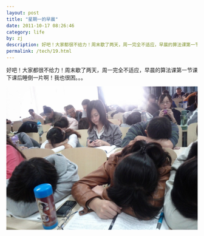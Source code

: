 ```yaml
---
layout: post
title: "星期一的早晨"
date: 2011-10-17 08:26:46
category: life
by: zj
description: 好吧！大家都很不给力！周末歇了两天，周一完全不适应，早晨的算法课第一节课下课后睡倒一片啊！我也很困。。。
permalink: /tech/19.html
---
```

好吧！大家都很不给力！周末歇了两天，周一完全不适应，早晨的算法课第一节课下课后睡倒一片啊！我也很困。。。

[![IMG\_20111017\_085320][IMG_20111017_085320]][IMG_20111017_085320_IMG_20111017_085320]


[IMG_20111017_085320]: /gfzjus_blog/tech/2014-10-22/84761aad72cdee51abae20e61bb1c656.jpg
[IMG_20111017_085320_IMG_20111017_085320]: http://gfzj-wordpress.stor.sinaapp.com/uploads/2011/10/IMG_20111017_085320.jpg
